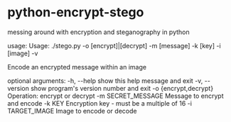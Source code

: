 # python-encrypt-stego
messing around with encryption and steganography in python

usage: Usage: ./stego.py -o [encrypt]|[decrypt] -m [message] -k [key] -i [image] -v

Encode an encrypted message within an image

optional arguments:
  -h, --help            show this help message and exit
  -v, --version         show program's version number and exit
  -o {encrypt,decrypt}  Operation: encrypt or decrypt
  -m SECRET_MESSAGE     Message to encrypt and encode
  -k KEY                Encryption key - must be a multiple of 16
  -i TARGET_IMAGE       Image to encode or decode
